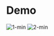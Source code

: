 # Demo
![1-min](https://github.com/user-attachments/assets/72e497e1-ff1e-4a2b-aa4e-aac876ea16e4)
![2-min](https://github.com/user-attachments/assets/0c33828c-72ea-406d-bcb6-349053e4141b)
